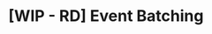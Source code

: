 ---
title: '[WIP - RD] Event Batching '
deprecated: false
hidden: true
metadata:
  robots: index
---